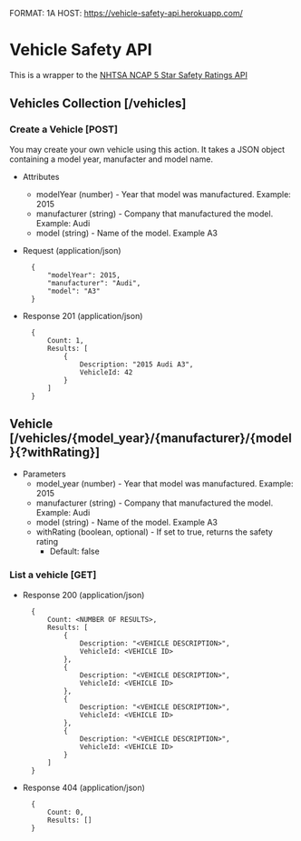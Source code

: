 FORMAT: 1A
HOST: https://vehicle-safety-api.herokuapp.com/

# Vehicle Safety API

This is a wrapper to the [NHTSA NCAP 5 Star Safety Ratings API](https://one.nhtsa.gov/webapi/Default.aspx?SafetyRatings/API/5)

## Vehicles Collection [/vehicles]

### Create a Vehicle [POST]

You may create your own vehicle using this action. It takes a JSON
object containing a model year, manufacter and model name.

+ Attributes
    + modelYear (number) - Year that model was manufactured. Example: 2015
    + manufacturer (string) - Company that manufactured the model. Example: Audi
    + model (string) - Name of the model. Example A3

+ Request (application/json)

        {
            "modelYear": 2015,
            "manufacturer": "Audi",
            "model": "A3"
        }


+ Response 201 (application/json)


        {   
            Count: 1,
            Results: [
                {   
                    Description: "2015 Audi A3",
                    VehicleId: 42
                }
            ]
        }
        
## Vehicle [/vehicles/{model_year}/{manufacturer}/{model}{?withRating}]

 + Parameters
    + model_year (number) - Year that model was manufactured. Example: 2015
    + manufacturer (string) - Company that manufactured the model. Example: Audi
    + model (string) - Name of the model. Example A3
    + withRating (boolean, optional) - If set to true, returns the safety rating
        + Default: false

### List a vehicle [GET]

+ Response 200 (application/json)

        {
            Count: <NUMBER OF RESULTS>,
            Results: [
                {   
                    Description: "<VEHICLE DESCRIPTION>",
                    VehicleId: <VEHICLE ID> 
                },  
                {   
                    Description: "<VEHICLE DESCRIPTION>",
                    VehicleId: <VEHICLE ID> 
                },  
                {   
                    Description: "<VEHICLE DESCRIPTION>",
                    VehicleId: <VEHICLE ID> 
                },  
                {   
                    Description: "<VEHICLE DESCRIPTION>",
                    VehicleId: <VEHICLE ID> 
                }   
            ]   
        }
+ Response 404 (application/json)

        {
            Count: 0,
            Results: []
        }

